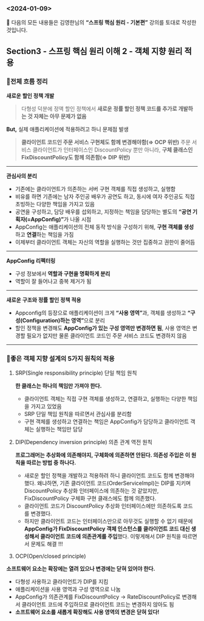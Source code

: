 ### <2024-01-09>

<aside>
🚨 다음의 모든 내용들은 김영한님의 <b>“스프링 핵심 원리 - 기본편”</b> 강의를 토대로 작성한 것입니다.

</aside>

## Section3 - 스프링 핵심 원리 이해 2 - 객체 지향 원리 적용

### 📍전체 흐름 정리

**새로운 할인 정책 개발**

> 다형성 덕분에 정액 할인 정책에서 **새로운 정률 할인 정책 코드를  추가로 개발하는 것 자체는 아무 문제가 없음**
>

**But,** 실제 애플리케이션에 적용하려고 하니 문제점 발생

> **클라이언트 코드인 주문 서비스 구현체도 함께 변경해야함(⇒ OCP 위반)**
주문 서비스 클라이언트가 인터페이스인 DiscountPolicy 뿐만 아니라, **구체 클래스인 FixDiscountPolicy도 함께 의존함(⇒ DIP 위반)**
>

---

**관심사의 분리**

- 기존에는 클라이언트가 의존하는 서버 구현 객체를 직접 생성하고, 실행함
- 비유를 하면 기존에는 남자 주인공 배우가 공연도 하고, 동시에 여자 주인공도 직접 초빙하는 다양한 책임을 가지고 있음
- 공연을 구성하고, 담당 배우를 섭외하고, 지정하는 책임을 담당하는 별도의 <b>“공연 기획자(=AppConfig)”</b>가 나올 시점
- AppConfig는 애플리케이션의 전체 동작 방식을 구성하기 위해, **구현 객체를 생성**하고 **연결**하는 책임을 가짐
- 이제부터 클라이언트 객체는 자신의 역할을 실행하는 것만 집중하고 권한이 줄어듬

---

**AppConfig 리펙터링**

- 구성 정보에서 **역할과 구현을 명확하게 분리**
- 역할이 잘 들어나고 중복 제거가 됨

---

**새로운 구조와 정률 할인 정책 적용**

- Appconfig의 등장으로 애플리케이션이 크게 <b>“사용 영역”</b>과, 객체를 생성하고 <b>“구성(Configuration)하는 영역”</b>으로 분리
- 할인 정책을 변경해도 **AppConfig가 있는 구성 영역만 변경하면 됨**, 사용 영역은 변경할 필요가 없지만 물론 클라이언트 코드인 주문 서비스 코드도 변경하지 않음

---

### 📍좋은 객체 지향 설계의 5가지 원칙의 적용

1. SRP(Single responsibility principle) 단일 책임 원칙

   **한 클래스는 하나의 책임만 가져야 한다.**

    - 클라이언트 객체는 직접 구현 객체를 생성하고, 연결하고, 실행하는 다양한 책임을 가지고 있었음
    - SRP 단일 책임 원칙을 따르면서 관심사를 분리함
    - 구현 객체를 생성하고 연결하는 책임은 AppConfig가 담당하고 클라이언트 객체는 실행하는 책임만 담당
2. DIP(Dependency inversion principle) 의존 관계 역전 원칙

   **프로그래머는 추상화에 의존해야지, 구체화에 의존하면 안된다. 의존성 주입은 이 원칙을 따르는 방법 중 하나다.**

    - 새로운 할인 정책을 개발하고 적용하려 하니 클라이언트 코드도 함께 변경해야했다. 왜냐하면, 기존 클라이언트 코드(OrderServiceImpl)는 DIP를 지키며 DiscountPolicy 추상화 인터페이스에 의존하는 것 같았지만, FixDiscountPolicy 구체화 구현 클래스에도 함께 의존했다.
    - 클라이언트 코드가 DiscountPolicy 추상화 인터페이스에만 의존하도록 코드를 변경했다.
    - 하지만 클라이언트 코드는 인터페이스만으로 아무것도 실행할 수 없기 때문에 **AppConfig가 FixDiscountPolicy 객체 인스턴스를 클라이언트 코드 대신 생성해서 클라이언트 코드에 의존관계를 주입**했다. 이렇게해서 DIP 원칙을 따르면서 문제도 해결 !!!
3. OCP(Open/closed principle)

**소프트웨어 요소는 확장에는 열려 있으나 변경에는 닫혀 있어야 한다.**
- 다형성 사용하고 클라이언트가 DIP를 지킴
- 애플리케이션을 사용 영역과 구성 영역으로 나눔
- AppConfig가 의존관계를 FixDiscountPolicy → RateDiscountPolicy로 변경해서 클라이언트 코드에 주입하므로 클라이언트 코드는 변경하지 않아도 됨
- **소프트웨어 요소를 새롭게 확장해도 사용 영역의 변경은 닫혀 있다!**